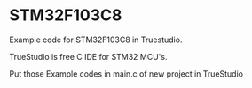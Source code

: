 # STM32F103C8
Example code for STM32F103C8 in Truestudio.

TrueStudio is free C IDE for STM32 MCU's. 

Put those Example codes in main.c of new project in TrueStudio


